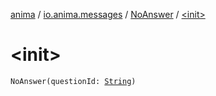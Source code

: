 [anima](../../index.md) / [io.anima.messages](../index.md) / [NoAnswer](index.md) / [&lt;init&gt;](./-init-.md)

# &lt;init&gt;

`NoAnswer(questionId: `[`String`](https://kotlinlang.org/api/latest/jvm/stdlib/kotlin/-string/index.html)`)`